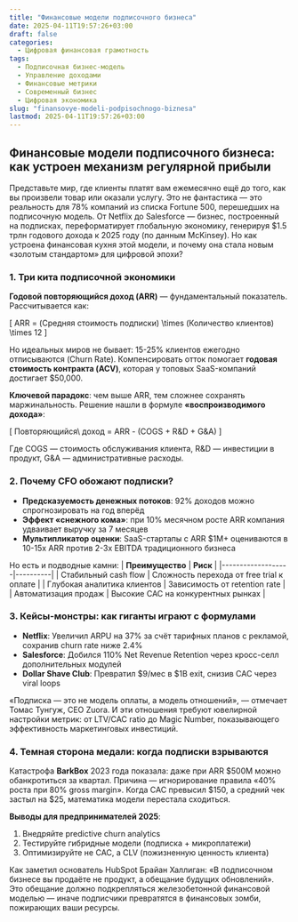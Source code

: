 ```yaml
---
title: "Финансовые модели подписочного бизнеса"
date: 2025-04-11T19:57:26+03:00
draft: false
categories:
  - Цифровая финансовая грамотность
tags:
  - Подписочная бизнес-модель
  - Управление доходами
  - Финансовые метрики
  - Современный бизнес
  - Цифровая экономика
slug: "finansovye-modeli-podpisochnogo-biznesa"
lastmod: 2025-04-11T19:57:26+03:00
---
```


## Финансовые модели подписочного бизнеса: как устроен механизм регулярной прибыли

Представьте мир, где клиенты платят вам ежемесячно ещё до того, как вы произвели товар или оказали услугу. Это не фантастика — это реальность для 78% компаний из списка Fortune 500, перешедших на подписочную модель. От Netflix до Salesforce — бизнес, построенный на подписках, переформатирует глобальную экономику, генерируя $1.5 трлн годового дохода к 2025 году (по данным McKinsey). Но как устроена финансовая кухня этой модели, и почему она стала новым «золотым стандартом» для цифровой эпохи?

### 1. Три кита подписочной экономики
**Годовой повторяющийся доход (ARR)** — фундаментальный показатель. Рассчитывается как:

\[ ARR = (Средняя стоимость подписки) \times (Количество клиентов) \times 12 \]

Но идеальных миров не бывает: 15-25% клиентов ежегодно отписываются (Churn Rate). Компенсировать отток помогает **годовая стоимость контракта (ACV)**, которая у топовых SaaS-компаний достигает $50,000.

**Ключевой парадокс**: чем выше ARR, тем сложнее сохранять маржинальность. Решение нашли в формуле **«воспроизводимого дохода»**: 

\[ Повторяющийся\ доход = ARR - (COGS + R&D + G&A) \]

Где COGS — стоимость обслуживания клиента, R&D — инвестиции в продукт, G&A — административные расходы.

### 2. Почему CFO обожают подписки?
- **Предсказуемость денежных потоков**: 92% доходов можно спрогнозировать на год вперёд
- **Эффект «снежного кома»**: при 10% месячном росте ARR компания удваивает выручку за 7 месяцев
- **Мультипликатор оценки**: SaaS-стартапы с ARR $1M+ оцениваются в 10-15x ARR против 2-3x EBITDA традиционного бизнеса

Но есть и подводные камни:
| **Преимущество** | **Риск** |
|-------------------|----------|
| Стабильный cash flow | Сложность перехода от free trial к оплате |
| Глубокая аналитика клиентов | Зависимость от retention rate |
| Автоматизация продаж | Высокие CAC на конкурентных рынках |

### 3. Кейсы-монстры: как гиганты играют с формулами
- **Netflix**: Увеличил ARPU на 37% за счёт тарифных планов с рекламой, сохранив churn rate ниже 2.4%
- **Salesforce**: Добился 110% Net Revenue Retention через кросс-селл дополнительных модулей
- **Dollar Shave Club**: Превратил $9/мес в $1B exit, снизив CAC через viral loops

«Подписка — это не модель оплаты, а модель отношений», — отмечает Томас Тунгуж, CEO Zuora. И эти отношения требуют ювелирной настройки метрик: от LTV/CAC ratio до Magic Number, показывающего эффективность маркетинговых инвестиций.

### 4. Темная сторона медали: когда подписки взрываются
Катастрофа **BarkBox** 2023 года показала: даже при ARR $500M можно обанкротиться за квартал. Причина — игнорирование правила «40% роста при 80% gross margin». Когда CAC превысил $150, а средний чек застыл на $25, математика модели перестала сходиться.

**Выводы для предпринимателей 2025**:
1. Внедряйте predictive churn analytics
2. Тестируйте гибридные модели (подписка + микроплатежи)
3. Оптимизируйте не CAC, а CLV (пожизненную ценность клиента)

Как заметил основатель HubSpot Брайан Халлиган: «В подписочном бизнесе вы продаёте не продукт, а обещание будущих обновлений». Это обещание должно подкрепляться железобетонной финансовой моделью — иначе подписчики превратятся в финансовых зомби, пожирающих ваши ресурсы.
